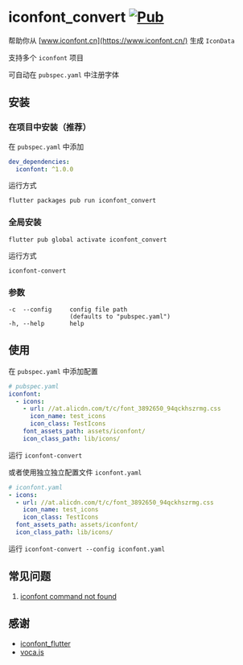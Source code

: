 # iconfont_convert [![Pub](https://img.shields.io/pub/v/iconfont_convert.svg?style=flat-square)](https://pub.dartlang.org/packages/iconfont_convert)

帮助你从 [www.iconfont.cn](https://www.iconfont.cn/) 生成 `IconData`

支持多个 `iconfont` 项目

可自动在 `pubspec.yaml` 中注册字体

## 安装

### 在项目中安装（推荐）

在 `pubspec.yaml` 中添加

```yaml
dev_dependencies:
  iconfont: ^1.0.0
```

运行方式

```shell
flutter packages pub run iconfont_convert
```


### 全局安装

```shell
flutter pub global activate iconfont_convert
```

运行方式

```shell
iconfont-convert
```


### 参数

```text
-c  --config     config file path
                 (defaults to "pubspec.yaml")
-h, --help       help

```


## 使用

在 `pubspec.yaml` 中添加配置

```yaml
# pubspec.yaml
iconfont:
  - icons:
    - url: //at.alicdn.com/t/c/font_3892650_94qckhszrmg.css
      icon_name: test_icons
      icon_class: TestIcons
    font_assets_path: assets/iconfont/
    icon_class_path: lib/icons/
```

运行 `iconfont-convert`

或者使用独立独立配置文件 `iconfont.yaml`

```yaml
# iconfont.yaml
- icons:
  - url: //at.alicdn.com/t/c/font_3892650_94qckhszrmg.css
    icon_name: test_icons
    icon_class: TestIcons
  font_assets_path: assets/iconfont/
  icon_class_path: lib/icons/
```

运行 `iconfont-convert --config iconfont.yaml`

## 常见问题

1. [iconfont command not found](https://dart.dev/tools/pub/cmd/pub-global#running-a-script)

## 感谢

* [iconfont_flutter](https://github.com/chuanci/iconfont)
* [voca.js](https://github.com/panzerdp/voca)